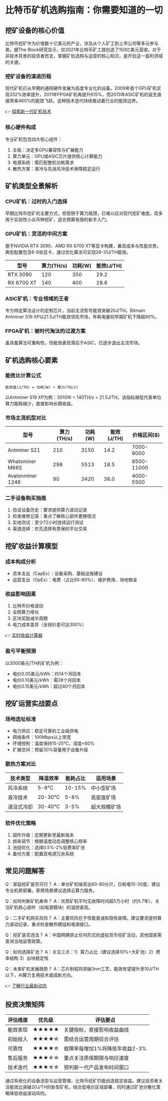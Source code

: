 # 比特币矿机选购指南：你需要知道的一切

## 挖矿设备的核心价值

比特币挖矿作为价值数十亿美元的产业，涉及从个人矿工到上市公司等多元参与者。据The Block研究显示，仅2021年比特币矿工就创造了150亿美元营收。对于非技术背景的投资者而言，掌握矿机选购与运营的核心知识，是开启这一盈利领域的关键。

### 挖矿设备的演进历程

现代矿机已从早期的通用硬件发展为高度专业化的设备。2009年首个GPU矿机实现332%效率提升，2011年FPGA矿机再提升615%，而2013年ASIC矿机的诞生直接带来460%的能效飞跃。这种技术迭代持续推动着行业的能效边界。

👉 [探索新一代矿机技术](https://bit.ly/okx_welcome)

### 核心硬件构成

专业矿机包含四大核心组件：
1. 主板：决定多GPU兼容性与扩展能力
2. 算力单元：GPU或ASIC芯片提供核心计算能力
3. 电源系统：需匹配整机功耗需求
4. 散热方案：液冷与先进风冷技术保障稳定运行

## 矿机类型全景解析

### CPU矿机：过时的入门选择
早期比特币挖矿的主要方式，但受限于算力瓶颈，已难以应对现代挖矿难度。现多用于实验性小众币种挖矿，适合预算有限的新手入门。

### GPU矿机：灵活的中间方案
基于NVIDIA RTX 3090、AMD RX 6700 XT等显卡构建，兼具成本与性能优势。典型配置包含6-8张显卡，通过优化算法可实现29-31J/TH能效。

| 型号       | 算力(TH/s) | 功耗(W) | 能效(J/TH) |
|------------|------------|---------|------------|
| RTX 3090   | 120        | 350     | 29.2       |
| RX 6700 XT | 140        | 400     | 28.6       |

### ASIC矿机：专业领域的王者
专为特定算法设计的定制芯片，当前主流型号能效突破20J/TH。Bitmain Antminer S19 XP以21.5J/TH能效领先市场，年耗电量较早期矿机下降超90%。

### FPGA矿机：被时代淘汰的过渡方案
虽具备算法可重构性，但能效表现落后于ASIC，已逐步退出主流市场。

## 矿机选购核心要素

### 能效比计算公式
```
能效值(J/TH) = 功耗(W) ÷ 算力(TH/s)
```
以Antminer S19 XP为例：3010W ÷ 140TH/s = 21.5J/TH。该指标越低代表单位算力能耗越少，直接影响长期收益。

### 市场主流机型对比

| 型号               | 算力(TH/s) | 功耗(W) | 能效(J/TH) | 价格区间($) |
|--------------------|------------|---------|------------|-------------|
| Antminer S21       | 210        | 3150    | 14.2       | 7000-9000   |
| Whatsminer M66S    | 298        | 5513    | 18.5       | 8500-11000  |
| Avalonminer 1246   | 90         | 3420    | 38.0       | 4000-5500   |

### 二手设备购买指南
1. 验证设备历史：要求提供算力波动记录
2. 检查维修记录：重点了解核心部件更换情况
3. 实地测试：至少72小时连续运行测试
4. 渠道选择：优先选择有质保的平台交易

## 挖矿收益计算模型

### 成本构成分析
- 资本支出（CapEx）：设备采购、基础设施建设
- 运营支出（OpEx）：电费（占比60-80%）、维护费用、场地租金

### 收益影响因素
1. 比特币价格波动
2. 全网算力增长
3. 区块奖励减半周期
4. 电力成本差异（全球价差可达300%）

👉 [实时收益计算器](https://bit.ly/okx_welcome)

### 盈亏平衡预测
以3000美元/TH的矿机为例：
- 电价0.05美元/kWh：约14个月回本
- 电价0.10美元/kWh：需28个月回本
- 电价0.15美元/kWh：超过40个月回本

## 挖矿运营实战要点

### 场地选址标准
- 电力供应：稳定可靠的工业级供电
- 网络条件：100Mbps以上带宽
- 环境控制：温度保持15-25℃，湿度<60%
- 扩展空间：预留30%容量用于设备升级

### 散热方案对比
| 技术类型     | 降温效率 | 能耗占比 | 适用场景       |
|--------------|----------|----------|----------------|
| 风冷系统     | 5-8℃     | 10-15%   | 中小型矿场     |
| 液冷技术     | 20-30℃   | 5-8%     | 高密度矿场     |
| 浸没式冷却   | 30-40℃   | 3-5%     | 超大规模矿场   |

### 软件优化策略
1. 固件升级：定期更新至最新版本
2. 频率调节：根据温度动态调整核心频率
3. 池组优化：选择0.5%-2%低费率矿池
4. 备份方案：配置双电源冗余系统

## 常见问题解答

Q：家庭挖矿是否可行？
A：单台矿机噪音达60-80分贝，日耗电10-30度，建议专业机房部署。家用场景建议选择云算力服务。

Q：如何判断矿机寿命？
A：优质矿机平均无故障时间超5万小时（约5.7年），关注矿机核心部件（如电源模块）的温控表现。

Q：二手矿机购买风险？
A：主要风险在于性能衰减和隐性故障。建议要求提供算力波动记录，重点检查散热模组和电源接口。

Q：挖矿是否违法？
A：中国明确禁止任何形式的虚拟货币挖矿活动，其他国家需查询当地监管政策。

Q：如何选择矿池？
A：关注三点：1）算力占比（建议选择10%+大矿池）2）费率结构 3）出块稳定性

Q：未来矿机发展趋势？
A：芯片制程将突破3nm工艺，能效有望提升至10J/TH以下，AI算力复用技术或成新方向。

👉 [了解行业最新动态](https://bit.ly/okx_welcome)

## 投资决策矩阵

| 评估维度     | 优先级 | 评估要点                         |
|--------------|--------|----------------------------------|
| 能效表现     | ★★★★★  | 关键指标，直接影响收益曲线       |
| 初始投入     | ★★★★☆  | 需结合运营周期综合评估           |
| 可靠性       | ★★★★☆  | 故障率每增加1%将降低年收益2-3%   |
| 售后服务     | ★★★☆☆  | 重点关注质保期限与响应速度       |
| 技术迭代     | ★★★☆☆  | 预判新一代产品发布时间窗口       |

通过系统化的设备选型与运营管理，比特币挖矿仍能创造稳定收益。建议投资者关注能效比突破20J/TH的新型矿机，结合低电价区域部署，同时通过矿池分散化策略降低收益波动风险。